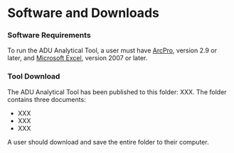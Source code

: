 # Software and Downloads

### Software Requirements

To run the ADU Analytical Tool, a user must have [ArcPro](https://pro.arcgis.com/en/pro-app/2.8/get-started/download-arcgis-pro.htm), version 2.9 or later, and [Microsoft Excel](https://www.microsoft.com/en-us/microsoft-365/excel), version 2007 or later.

### Tool Download

The ADU Analytical Tool has been published to this folder: XXX. The folder contains three documents:

* XXX
* XXX
* XXX

A user should download and save the entire folder to their computer.&#x20;
